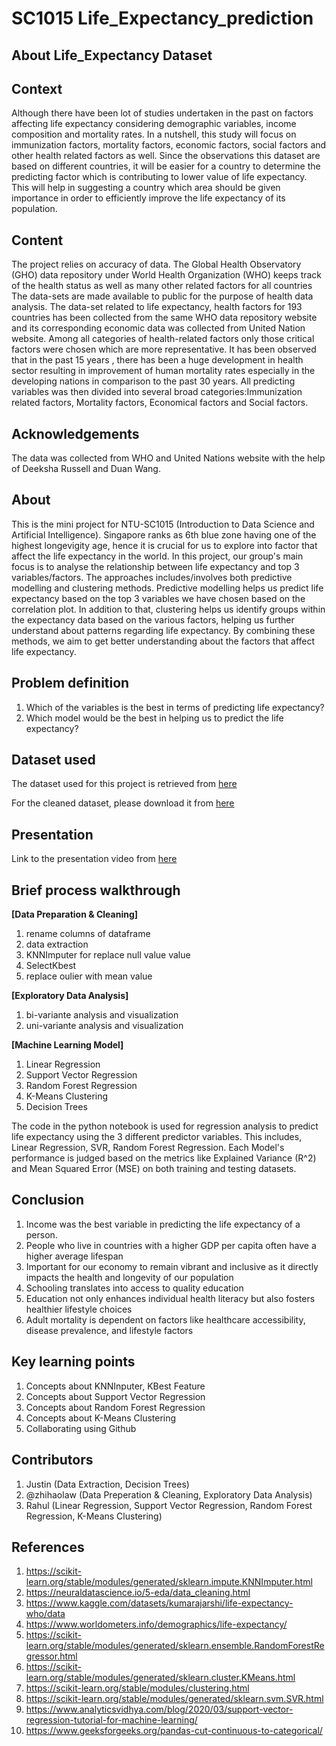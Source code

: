 # SC1015 Life_Expectancy_prediction

## About  Life_Expectancy Dataset

## Context
Although there have been lot of studies undertaken in the past on factors affecting life expectancy considering demographic variables, income composition and mortality rates.  In a nutshell, this study will focus on immunization factors, mortality factors, economic factors, social factors and other health related factors as well. Since the observations this dataset are based on different countries, it will be easier for a country to determine the predicting factor which is contributing to lower value of life expectancy. This will help in suggesting a country which area should be given importance in order to efficiently improve the life expectancy of its population.

## Content
The project relies on accuracy of data. The Global Health Observatory (GHO) data repository under World Health Organization (WHO) keeps track of the health status as well as many other related factors for all countries The data-sets are made available to public for the purpose of health data analysis. The data-set related to life expectancy, health factors for 193 countries has been collected from the same WHO data repository website and its corresponding economic data was collected from United Nation website. Among all categories of health-related factors only those critical factors were chosen which are more representative. It has been observed that in the past 15 years , there has been a huge development in health sector resulting in improvement of human mortality rates especially in the developing nations in comparison to the past 30 years. All predicting variables was then divided into several broad categories:​Immunization related factors, Mortality factors, Economical factors and Social factors.

## Acknowledgements
The data was collected from WHO and United Nations website with the help of Deeksha Russell and Duan Wang.

## About
This is the mini project for NTU-SC1015 (Introduction to Data Science and Artificial Intelligence).
Singapore ranks as 6th blue zone having one of the highest longevigity age, hence it is crucial for us to explore into factor that affect the life expectancy in the world. In this project, our group's main focus is to analyse the relationship between life expectancy and top 3 variables/factors. The approaches includes/involves both predictive modelling and clustering methods. Predictive modelling helps us predict life expectancy based on the top 3 variables we have chosen based on the correlation plot. In addition to that, clustering helps us identify groups within the expectancy data based on the various factors, helping us further understand about patterns regarding life expectancy. By combining these methods, we aim to get better understanding about the factors that affect life expectancy.

## Problem definition
1. Which of the variables is the best in terms of predicting life expectancy?
2. Which model would be the best in helping us to predict the life expectancy?

## Dataset used
The dataset used for this project is retrieved from [here](https://www.kaggle.com/datasets/kumarajarshi/life-expectancy-who/data)

For the cleaned dataset, please download it from [here](https://github.com/zhihaolaw/SC1015/blob/main/cleaned_life_expectancy_data.csv)

## Presentation
Link to the presentation video from [here]()

## Brief process walkthrough

**[Data Preparation & Cleaning]**
   1. rename columns of dataframe
   2. data extraction
   3. KNNImputer for replace null value value
   4. SelectKbest
   5. replace oulier with mean value

**[Exploratory Data Analysis]**
   1. bi-variante analysis and visualization
   2. uni-variante analysis and visualization
   
**[Machine Learning Model]**
   1. Linear Regression
   2. Support Vector Regression
   3. Random Forest Regression
   4. K-Means Clustering
   5. Decision Trees

The code in the python notebook is used for regression analysis to predict life expectancy using the 3 different predictor variables. This includes, Linear Regression, SVR, Random Forest Regression. Each Model's performance is judged based on the metrics like Explained Variance (R^2) and Mean Squared Error (MSE) on both training and testing datasets.


## Conclusion
1. Income was the best variable in predicting the life expectancy of a person. 
2. People who live in countries with a higher GDP per capita often have a higher average lifespan
3. Important for our economy to remain vibrant and inclusive as it directly impacts the health and longevity of our population
4. Schooling translates into access to quality education
5. Education not only enhances individual health literacy but also fosters healthier lifestyle choices
6. Adult mortality is dependent on factors like healthcare accessibility, disease prevalence, and lifestyle factors

## Key learning points
1. Concepts about KNNInputer, KBest Feature
2. Concepts about Support Vector Regression
3. Concepts about Random Forest Regression
4. Concepts about K-Means Clustering
5. Collaborating using Github

## Contributors
1. Justin (Data Extraction, Decision Trees)
2. @zhihaolaw (Data Preperation & Cleaning, Exploratory Data Analysis)
3. Rahul (Linear Regression, Support Vector Regression, Random Forest Regression, K-Means Clustering)

## References
1. https://scikit-learn.org/stable/modules/generated/sklearn.impute.KNNImputer.html
2. https://neuraldatascience.io/5-eda/data_cleaning.html
3. https://www.kaggle.com/datasets/kumarajarshi/life-expectancy-who/data
4. https://www.worldometers.info/demographics/life-expectancy/
5. https://scikit-learn.org/stable/modules/generated/sklearn.ensemble.RandomForestRegressor.html
6. https://scikit-learn.org/stable/modules/generated/sklearn.cluster.KMeans.html
7. https://scikit-learn.org/stable/modules/clustering.html
8. https://scikit-learn.org/stable/modules/generated/sklearn.svm.SVR.html
9. https://www.analyticsvidhya.com/blog/2020/03/support-vector-regression-tutorial-for-machine-learning/
10. https://www.geeksforgeeks.org/pandas-cut-continuous-to-categorical/


